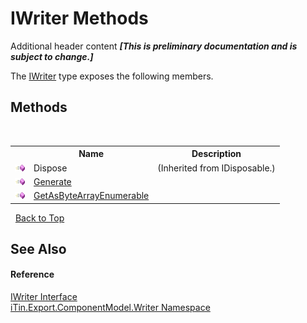 # IWriter Methods
Additional header content _**\[This is preliminary documentation and is subject to change.\]**_

The <a href="4a4ec51e-0091-39cb-54a3-b986f5b6ed9a">IWriter</a> type exposes the following members.


## Methods
&nbsp;<table><tr><th></th><th>Name</th><th>Description</th></tr><tr><td>![Public method](media/pubmethod.gif "Public method")</td><td>Dispose</td><td> (Inherited from IDisposable.)</td></tr><tr><td>![Public method](media/pubmethod.gif "Public method")</td><td><a href="dc251c78-6971-8567-b130-a62ef1c4f81a">Generate</a></td><td /></tr><tr><td>![Public method](media/pubmethod.gif "Public method")</td><td><a href="05db6e83-7a49-521c-07c6-e2f119046a8d">GetAsByteArrayEnumerable</a></td><td /></tr></table>&nbsp;
<a href="#iwriter-methods">Back to Top</a>

## See Also


#### Reference
<a href="4a4ec51e-0091-39cb-54a3-b986f5b6ed9a">IWriter Interface</a><br /><a href="37973b78-6b66-1218-9d7d-14680ab2aeda">iTin.Export.ComponentModel.Writer Namespace</a><br />